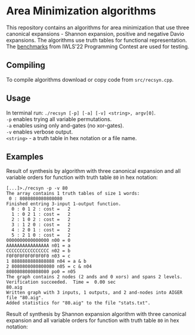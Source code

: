 # Area Minimization algorithms
This repository contains an algorithms for area minimization that use three canonical expansions - Shannon expansion, positive and negative Davio expansions. The algorithms use truth tables for functional representation.
The <a href="https://github.com/alanminko/iwls2022-ls-contest">benchmarks</a> from IWLS'22 Programming Contest are used for testing.
## Compiling
To compile algorithms download or copy code from `src/recsyn.cpp`. <br>
## Usage
In terminal run: `./recsyn [-p] [-a] [-v] <string>, argv[0]`.<br>
`-p` enables trying all variable permutations.<br>
`-a` enables using only and-gates (no xor-gates).<br>
`-v` enables verbose output.<br>
`<string>` - a truth table in hex notation or a file name.<br>
## Examples
Result of synthesis by algorithm with three canonical expansion and all variable orders for function with truth table `80` in hex notation:
```
[...]>./recsyn -p -v 80
The array contains 1 truth tables of size 1 words:
 0 : 8080808080808080
Finished entring 3-input 1-output function.
  0 : 0 1 2 : cost =   2
  1 : 0 2 1 : cost =   2
  2 : 1 0 2 : cost =   2
  3 : 1 2 0 : cost =   2
  4 : 2 0 1 : cost =   2
  5 : 2 1 0 : cost =   2
0000000000000000 n00 = 0
AAAAAAAAAAAAAAAA n01 = a
CCCCCCCCCCCCCCCC n02 = b
F0F0F0F0F0F0F0F0 n03 = c
1 8888888888888888 n04 = a & b
2 8080808080808080 n05 = c & n04
8080808080808080 po0 = n05
The graph contains 2 nodes (2 ands and 0 xors) and spans 2 levels.
Verification succeeded.  Time =  0.00 sec
80.aig
Written graph with 3 inputs, 1 outputs, and 2 and-nodes into AIGER file "80.aig".
Added statistics for "80.aig" to the file "stats.txt".
```
Result of synthesis by Shannon expansion algorithm with three canonical expansion and all variable orders for function with truth table `80` in hex notation:
